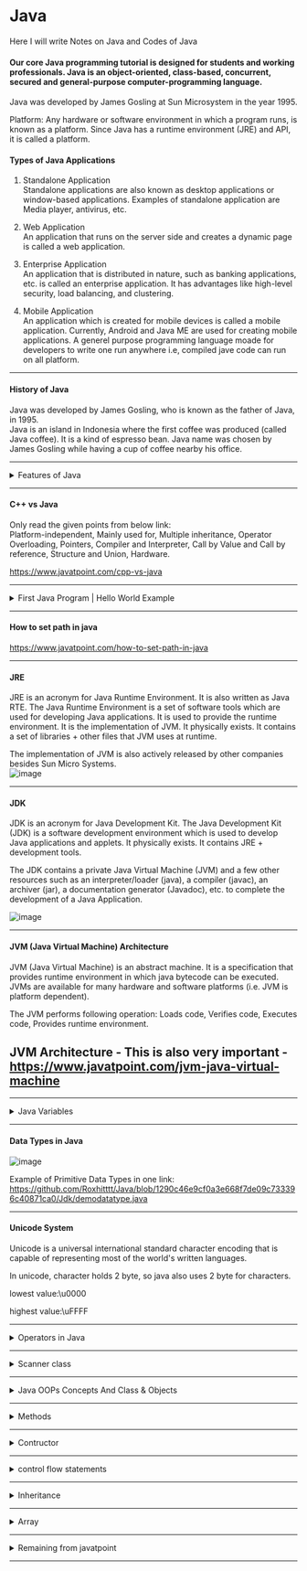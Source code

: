 # Java
Here I will write Notes on Java and Codes of Java

#### Our core Java programming tutorial is designed for students and working professionals. Java is an object-oriented, class-based, concurrent, secured and general-purpose computer-programming language.
Java was developed by James Gosling at Sun Microsystem in the year 1995.

Platform: Any hardware or software environment in which a program runs, is known as a platform. Since Java has a runtime environment (JRE) and API, it is called a platform.

#### Types of Java Applications

1) Standalone Application  
Standalone applications are also known as desktop applications or window-based applications. Examples of standalone application are Media player, antivirus, etc.

2) Web Application  
An application that runs on the server side and creates a dynamic page is called a web application.

3) Enterprise Application  
An application that is distributed in nature, such as banking applications, etc. is called an enterprise application. It has advantages like high-level security, load balancing, and clustering.

4) Mobile Application  
An application which is created for mobile devices is called a mobile application. Currently, Android and Java ME are used for creating mobile applications.
A generel purpose programming language moade for developers to write one run anywhere i.e, compiled jave code can run on all platform.
__________________________________________________________________________________

#### History of Java
 Java was developed by James Gosling, who is known as the father of Java, in 1995.  
 Java is an island in Indonesia where the first coffee was produced (called Java coffee). It is a kind of espresso bean. Java name was chosen by James Gosling while having a cup of coffee nearby his office.

__________________________________________________________________________________

<details><summary>Features of Java</summary>  
<p>
 #### Features of Java  
A list of the most important features of the Java language is given below.  
1.Simple - Java syntax is based on C++. Java has removed explicit pointers, operator overloading, etc.

2.Object-Oriented - Java is an object-oriented programming language. Everything in Java is an object. Object-oriented means we organize our software as a combination of different types of objects that incorporate both data and behavior.  
Object-oriented programming (OOPs) is a methodology that simplifies software development and maintenance by providing some rules.  
Basic concepts of OOPs are:  

1.Object - An entity that has state and behavior is known as an object e.g., chair, bike, marker, pen, table, car, etc. It can be physical or logical (tangible and intangible). An object has three characteristics:  
State: Represents the data (value) of an object.  
Behavior - Represents the behavior of an object such as diposits,withdraw, etc.  
Identity - It is used internally by the JVM to identify each object uniquely.  
For Example, Pen is an object. Its name is Reynolds; color is white, known as its state. It is used to write, so writing is its behavior.  
An object is an instance of a class. A class is a template or blueprint from which objects are created. So, an object is the instance(result) of a class.

2.Class - A class is a group of objects which have common properties. It is a template or blueprint from which objects are created. It is a logical entity. It can't be physical. A class in Java can contain: Fields, Methods, Constructors, Blocks, Nested class and interface.

3.Inheritance - Inheritance in Java is a mechanism in which one object acquires all the properties and behaviors of a parent object. It is an important part of OOPs (Object Oriented programming system).  
The idea behind inheritance in Java is that you can create new classes that are built upon existing classes. When you inherit from an existing class, you can reuse methods and fields of the parent class.  
The extends keyword indicates that you are making a new class that derives from an existing class. The meaning of "extends" is to increase the functionality.  
In the terminology of Java, a class which is inherited is called a parent or superclass, and the new class is called child or subclass.  
Example of Inheritance:-  
![image](https://user-images.githubusercontent.com/62470301/216395966-bba3935f-6a8d-4225-b5a0-5e20652cbddb.png)  
Types of inheritance in java  
![image](https://user-images.githubusercontent.com/62470301/216396288-38b08720-9e69-4bca-b1f8-5fc67e3c8c32.png)
![image](https://user-images.githubusercontent.com/62470301/216396460-e7496ba7-4324-4b4a-b521-acf5fffb095c.png)

4.Polymorphism - Polymorphism in Java is a concept by which we can perform a single action in different ways. Polymorphism is derived from 2 Greek words: poly and morphs. The word "poly" means many and "morphs" means forms. So polymorphism means many forms.  
There are two types of polymorphism in Java: compile-time polymorphism and runtime polymorphism. We can perform polymorphism in java by method overloading and method overriding.  
If you overload a static method in Java, it is the example of compile time polymorphism. Here, we will focus on runtime polymorphism in java.  
Runtime Polymorphism in Java  
Runtime polymorphism or Dynamic Method Dispatch is a process in which a call to an overridden method is resolved at runtime rather than compile-time.

5.Abstraction - Abstraction is a process of hiding the implementation details and showing only functionality to the user.  
Another way, it shows only essential things to the user and hides the internal details, for example, sending SMS where you type the text and send the message. You don't know the internal processing about the message delivery.  
Abstraction lets you focus on what the object does instead of how it does it.  
A class which is declared as abstract is known as an abstract class. It can have abstract and non-abstract methods. It needs to be extended and its method implemented. It cannot be instantiated.

6.Encapsulation - Encapsulation in Java is a process of wrapping code and data together into a single unit, for example, a capsule which is mixed of several medicines.
![image](https://user-images.githubusercontent.com/62470301/216398306-7d9772ad-5754-43d8-9634-a56375d95f57.png)  

We can create a fully encapsulated class in Java by making all the data members of the class private. Now we can use setter and getter methods to set and get the data in it.  
By providing only a setter or getter method, you can make the class read-only or write-only. In other words, you can skip the getter or setter methods.  
It provides you the control over the data.  
It is a way to achieve data hiding in Java because other class will not be able to access the data through the private data members.  

3.Portable - Java is portable because it facilitates you to carry the Java bytecode to any platform. It doesn't require any implementation.

4.Platform independent - Java is a write once, run anywhere language.  
There are two types of platforms software-based and hardware-based. Java provides a software-based platform.  
1.Runtime Environment  
2.API(Application Programming Interface)

5.Secured - Java is best known for its security. With Java, we can develop virus-free systems. Java is secured because:  
No explicit pointer  
Java Programs run inside a virtual machine sandbox  
Classloader  
Bytecode Verifier  
Security Manager

6.Robust  
7.Architecture neutral  
8.Interpreted  
9.High Performance  
10.Multithreaded  
11.Distributed  
12.Dynamic
 
</p>
</details>

__________________________________________________________________________________

#### C++ vs Java

Only read the given points from below link:  
Platform-independent, Mainly used for, Multiple inheritance, Operator Overloading, Pointers, Compiler and Interpreter, Call by Value and Call by reference, Structure and Union, Hardware.

https://www.javatpoint.com/cpp-vs-java

__________________________________________________________________________________

<details><summary>First Java Program | Hello World Example</summary>  
<p>
 #### First Java Program | Hello World Example

Set path of the jdk/bin directory.  
```
class Simple{  
    public static void main(String args[]){  
     System.out.println("Hello Java");  
    }  
}  
```

Save the above file as Simple.java.

To compile:  
javac Simple.java  
To execute:  
java Simple

Compilation Flow:
When we compile Java program using javac tool, the Java compiler converts the source code into byte code.

![image](https://user-images.githubusercontent.com/62470301/216401277-8efeb543-30b0-409a-81c0-334b46843fb3.png)

What happens at runtime?

![image](https://user-images.githubusercontent.com/62470301/216402472-3ce695d7-4721-4cae-9d76-b47965ff700c.png)

Classloader: It is the subsystem of JVM that is used to load class files.  
Bytecode Verifier: Checks the code fragments for illegal code that can violate access rights to objects.  
Interpreter: Read bytecode stream then execute the instructions.

- Q) Can you save a Java source file by another name than the class name?
-> Yes, if the class is not public. It is explained in the figure given below:

 ![image](https://github.com/Roxhitttt/Java/assets/62470301/dc8d2612-fe44-4bd8-8e05-ead7d8a7b6ce)

- Parameters used in First Java Program

class keyword is used to declare a class in Java.  
public keyword is an access modifier that represents visibility. It means it is visible to all.  
static is a keyword. If we declare any method as static, it is known as the static method. The core advantage of the static method is that there is no need to create an object to invoke the static method. The main() method is executed by the JVM, so it doesn't require creating an object to invoke the main() method. So, it saves memory.  
void is the return type of the method. It means it doesn't return any value.  
main represents the starting point of the program.  
String[] args or String args[] is used for command line argument.  
System.out.println() is used to print statement. Here, System is a class, out is an object of the PrintStream class, println() is a method of the PrintStream class.  

Example: First basic program of Java.
https://github.com/Roxhitttt/Java/blob/5c9b8d217fe2b61aa8e35400577cd862e1d3f3a4/Jdk/firstjava.java
 
</p>
</details>

__________________________________________________________________________________

#### How to set path in java

https://www.javatpoint.com/how-to-set-path-in-java

__________________________________________________________________________________

#### JRE

JRE is an acronym for Java Runtime Environment. It is also written as Java RTE. The Java Runtime Environment is a set of software tools which are used for developing Java applications. It is used to provide the runtime environment. It is the implementation of JVM. It physically exists. It contains a set of libraries + other files that JVM uses at runtime.

The implementation of JVM is also actively released by other companies besides Sun Micro Systems.  
![image](https://user-images.githubusercontent.com/62470301/216404844-c6be38de-bbe2-4e00-a434-a6fe5ee718c0.png)


__________________________________________________________________________________

#### JDK

JDK is an acronym for Java Development Kit. The Java Development Kit (JDK) is a software development environment which is used to develop Java applications and applets. It physically exists. It contains JRE + development tools.  

The JDK contains a private Java Virtual Machine (JVM) and a few other resources such as an interpreter/loader (java), a compiler (javac), an archiver (jar), a documentation generator (Javadoc), etc. to complete the development of a Java Application.

![image](https://user-images.githubusercontent.com/62470301/216405502-62a7428a-0e3a-4b85-ab54-073c99e5c7b5.png)

__________________________________________________________________________________

#### JVM (Java Virtual Machine) Architecture 

JVM (Java Virtual Machine) is an abstract machine. It is a specification that provides runtime environment in which java bytecode can be executed.  
JVMs are available for many hardware and software platforms (i.e. JVM is platform dependent).

The JVM performs following operation: Loads code, Verifies code, Executes code, Provides runtime environment.

## JVM Architecture - This is also very important - https://www.javatpoint.com/jvm-java-virtual-machine

__________________________________________________________________________________

<details><summary>Java Variables</summary>  
<p>
 #### Java Variables

![image](https://user-images.githubusercontent.com/62470301/216408305-068b8d8c-87b2-420e-b5dc-a7fc276bb7c9.png)

Types of Variables:

here are three types of variables in Java: 

1) Local Variable:  
A variable declared inside the body of the method is called local variable. You can use this variable only within that method and the other methods in the class aren't even aware that the variable exists. A local variable cannot be defined with "static" keyword.

2) Instance Variable:
A variable declared inside the class but outside the body of the method, is called an instance variable. It is not declared as static.

3) Static variable:
A variable that is declared as static is called a static variable. It cannot be local. You can create a single copy of the static variable and share it among all the instances of the class. Memory allocation for static variables happens only once when the class is loaded in the memory.

Example: 
[Jdk/Basic/Types_of_Variables.java](https://github.com/Roxhitttt/Java/blob/bfa6ac5a4c24f996dbdbc81a8e0077698442ed61/Jdk/Basic/Types_of_Variables.java)

</p>
</details>

__________________________________________________________________________________

#### Data Types in Java

![image](https://user-images.githubusercontent.com/62470301/216961775-934c23c2-2188-4c36-a6bc-c9343e762bda.png)

Example of Primitive Data Types in one link:
https://github.com/Roxhitttt/Java/blob/1290c46e9cf0a3e668f7de09c733396c40871ca0/Jdk/demodatatype.java

__________________________________________________________________________________

#### Unicode System

Unicode is a universal international standard character encoding that is capable of representing most of the world's written languages.

In unicode, character holds 2 byte, so java also uses 2 byte for characters.

lowest value:\u0000

highest value:\uFFFF
__________________________________________________________________________________

<details><summary>Operators in Java</summary>  
<p>
 #### Operators in Java 

There are many types of operators in Java which are given below:

1. Unary Operator - The Java unary operators require only one operand  
  incrementing/decrementing a value by one  
  negating an expression  
  inverting the value of a boolean
  
  postfix - expr++ expr--  
  prefix - ++expr --expr +expr -expr ~ !
  
  Example :  
  https://github.com/Roxhitttt/Java/blob/e7999a8b5af85a81df67c12b53b72e10e2cb5549/Jdk/unaryoperator.java
  
  
  
2. Arithmetic Operator -  Java arithmetic operators are used to perform addition, subtraction, multiplication, and division. They act as basic mathematical operations.

 Example :  
 https://github.com/Roxhitttt/Java/blob/e8cbbb77cf304ea6d30f59cb4cc275eae0308678/Jdk/Arithmatics_operators.java

3. Assignment Operator - Java assignment operator is one of the most common operators. It is used to assign the value on its right to the operand on its left.

Example : 
https://github.com/Roxhitttt/Java/blob/4c8adc74aaf9a2cfeea84c0d6ba245f1e7c7538f/Jdk/Operators/Assignmentoperator.java

4. Bitwise Operator && Logical Operator -
- The logical && operator doesn't check the second condition if the first condition is false. It checks the second condition only if the first one is true.
- The bitwise & operator always checks both conditions whether first condition is true or false.

- The logical || operator doesn't check the second condition if the first condition is true. It checks the second condition only if the first one is false.
- The bitwise | operator always checks both conditions whether first condition is true or false.

Example : 
https://github.com/Roxhitttt/Java/blob/4c8adc74aaf9a2cfeea84c0d6ba245f1e7c7538f/Jdk/Operators/bitwise.java

Example1 : 
https://github.com/Roxhitttt/Java/blob/4c8adc74aaf9a2cfeea84c0d6ba245f1e7c7538f/Jdk/Operators/logicaloperator.java

Example2 : 
https://github.com/Roxhitttt/Java/blob/4c8adc74aaf9a2cfeea84c0d6ba245f1e7c7538f/Jdk/Operators/bitwise_logical.java

Example3 : 
https://github.com/Roxhitttt/Java/blob/4c8adc74aaf9a2cfeea84c0d6ba245f1e7c7538f/Jdk/Operators/logicaloperatorproject.java
 
5. Relational Operator -

Example : 
https://github.com/Roxhitttt/Java/blob/4c8adc74aaf9a2cfeea84c0d6ba245f1e7c7538f/Jdk/Operators/Relational_operator.java

7. Ternary Operator  - Java Ternary operator is used as one line replacement for if-then-else statement and used a lot in Java programming. It is the only conditional operator which takes three operands.

Example : 
https://github.com/Roxhitttt/Java/blob/4c8adc74aaf9a2cfeea84c0d6ba245f1e7c7538f/Jdk/Operators/ternaryoperator.java

</p>
</details>

__________________________________________________________________________________

<details><summary>Scanner class</summary>  
<p>

 #### Scanner class 

Scanner class is used for taking input from user, To use the Scanner class, create an object of the class and use any of the available methods found in the Scanner class documentation. There are various method provide by scanner class given below: 

the nextLine() method, which is used to read Strings  
nextBoolean()	Reads a boolean value from the user  
nextByte()	Reads a byte value from the user  
nextDouble()	Reads a double value from the user  
nextFloat()	Reads a float value from the user  
nextInt()	Reads a int value from the user  
nextLine()	Reads a String value from the user  
nextLong()	Reads a long value from the user  
nextShort()	Reads a short value from the user

Example of Scanner Class to take inputs from the user: 
https://github.com/Roxhitttt/Java/blob/6a27e407fb9e7b1a2c839b95a8d529aae79a754a/Jdk/logical_operator.java

Example 1 - Task 1 :
https://github.com/Roxhitttt/Java/blob/d851030aecc2a7744a8f5eecfcad13909cdacd39/Jdk/task1.java
 
</p>
</details>

__________________________________________________________________________________

<details><summary>Java OOPs Concepts And Class & Objects </summary>  
<p>
- Object-Oriented Programming is a paradigm that provides many concepts, such as inheritance, data binding, polymorphism, etc. The popular object-oriented languages are Java, C#, PHP, Python, C++, etc.

- The main aim of object-oriented programming is to implement real-world entities, for example, object, classes, abstraction, inheritance, polymorphism, etc.

#### OOPs (Object-Oriented Programming System) : 
Object means a real-world entity such as a pen, chair, table, computer, watch, etc. Object-Oriented Programming is a methodology or paradigm to design a program using classes and objects. It simplifies software development and maintenance by providing some concepts:
![image](https://github.com/Roxhitttt/Java/assets/62470301/a9e291b7-34e1-48b2-bde1-75454b20a438)

- Object : For example, a chair, pen, table, keyboard, bike, etc. It can be physical or logical. An Object can be defined as an instance of a class. An object contains an address and takes up some space in memory. Objects can communicate without knowing the details of each other's data or code.

An object has three characteristics: 
![image](https://github.com/Roxhitttt/Java/assets/62470301/fe637253-4218-47d0-a2f6-10a6fcff4351)
For Example, Pen is an object. Its name is Reynolds; color is white, known as its state. It is used to write, so writing is its behavior.

An object is an instance of a class. A class is a template or blueprint from which objects are created. So, an object is the instance(result) of a class.

Object Definitions: An object is a real-world entity., An object is a runtime entity., The object is an entity which has state and behavior, The object is an instance of a class.

- Class : Collection of objects is called class. It is a logical entity. A class can also be defined as a blueprint from which you can create an individual object. Class doesn't consume any space.

A class is a group of objects which have common properties. It is a template or blueprint from which objects are created. It is a logical entity. It can't be physical. 

A class in Java can contain: Fields, Methods, Constructors, Blocks, Nested class and interface.


  
- Inheritance : When one object acquires all the properties and behaviors of a parent object, it is known as inheritance. It provides code reusability. It is used to achieve runtime polymorphism.
- Polymorphism : + If one task is performed in different ways, it is known as polymorphism. For example: to convince the customer differently, to draw something, for example, shape, triangle, rectangle, etc. In Java, we use method overloading and method overriding to achieve polymorphism.
- Abstraction : Hiding internal details and showing functionality is known as abstraction. For example phone call, we don't know the internal processing. In Java, we use abstract class and interface to achieve abstraction.
- Encapsulation : Binding (or wrapping) code and data together into a single unit are known as encapsulation. For example, a capsule, it is wrapped with different medicines. A java class is the example of encapsulation. Java bean is the fully encapsulated class because all the data members are private here.
![image](https://github.com/Roxhitttt/Java/assets/62470301/893c770d-f92b-4195-8c1b-22e9ac2d1bd0)

Apart from these concepts, there are some other terms which are used in Object-Oriented design: Try understanding this concepts whenever you want
Coupling, Cohesion, Association, Aggregation, Composition

Example : 
https://github.com/Roxhitttt/Java/blob/1a838a75eb62aa9f544f5dbc7d0bc157daaf0a45/Jdk/Class%20and%20Objects/object_class_ex.java

Example1 :
https://github.com/Roxhitttt/Java/blob/77b1da81e98b2c92db1c37a8c1a7d63e28c90063/Jdk/Class%20and%20Objects/classexample.java

Example2 :
https://github.com/Roxhitttt/Java/blob/77b1da81e98b2c92db1c37a8c1a7d63e28c90063/Jdk/Class%20and%20Objects/classexample2.java

</p>
</details>

__________________________________________________________________________________

<details><summary>Methods</summary>  
<p>

#### Methods
the method in Java is a collection of instructions that performs a specific task. It provides the reusability of code. We can also easily modify code using methods.

- What is a method in Java? : ->
A method is a block of code or collection of statements or a set of code grouped together to perform a certain task or operation. It is used to achieve the reusability of code. We write a method once and use it many times. We do not require to write code again and again.

- Method Declaration : The method declaration provides information about method attributes, such as visibility, return-type, name, and arguments.
![image](https://github.com/Roxhitttt/Java/assets/62470301/b60d5d2b-a819-47bd-9ee9-6cc819b95b63)

- Access Specifier: Access specifier or modifier is the access type of the method. It specifies the visibility of the method. Java provides four types of access specifier :

- Public: The method is accessible by all classes when we use public specifier in our application.
- Private: When we use a private access specifier, the method is accessible only in the classes in which it is defined.
- Protected: When we use protected access specifier, the method is accessible within the same package or subclasses in a different package.
- Default: When we do not use any access specifier in the method declaration, Java uses default access specifier by default. It is visible only from the same package only.

It is also possible that a method has the same name as another method name in the same class, it is known as method overloading.

There are 2 types of Methods : Methods are also called as Functions

- Predefined Method : The method that is already defined in the Java class libraries is known as predefined methods. It is also known as the standard library method or built-in method. We can directly use these methods just by calling them in the program at any point. Some pre-defined methods are length(), equals(), compareTo(), sqrt(), etc.

Example : 
https://github.com/Roxhitttt/Java/blob/a5e4222ec604150935ea30d89ce7593506450213/Jdk/Methods%20and%20Functions/predefined_method.java

In the above example, we have used three predefined methods main(), print(), and max(). We have used these methods directly without declaration because they are predefined. The max() method is a method of the Math class that returns the greater of two numbers.

- User-defined Method : The method written by the user or programmer is known as a user-defined method.

- Static Method : A method that has static keyword is known as static method. The main advantage of a static method is that we can call it without creating an object. It can access static data members and also change the value of it. It is used to create an instance method. It is invoked by using the class name.

Example : 
https://github.com/Roxhitttt/Java/blob/08c51446626ad005f84f9b02e1e856e1161df024/Jdk/Methods%20and%20Functions/static_method.java

- Instance Method : The method of the class is known as an instance method. It is a non-static method defined in the class. Before calling or invoking the instance method, it is necessary to create an object of its class. Let's see an example of an instance method.

Example : 
https://github.com/Roxhitttt/Java/blob/36ef7c60eba4acdbc40dc2ebcc023c9033dd425e/Jdk/Methods%20and%20Functions/instance_methods.java
 
1. Method without argument without return value: 
https://github.com/Roxhitttt/Java/blob/ac57dd26e574a6e153f9a5fb8a10db375577688e/Jdk/Functions/Function1.java

2. Method with argument but without return value:
https://github.com/Roxhitttt/Java/blob/ac57dd26e574a6e153f9a5fb8a10db375577688e/Jdk/Functions/Function2a.java
https://github.com/Roxhitttt/Java/blob/ac57dd26e574a6e153f9a5fb8a10db375577688e/Jdk/Functions/Function2b.java

3. Method with argument with return value:
https://github.com/Roxhitttt/Java/blob/ac57dd26e574a6e153f9a5fb8a10db375577688e/Jdk/Functions/Function4.java

4. Method without argument with return value:
 https://github.com/Roxhitttt/Java/blob/df69d28b5294958ce32308e31477d08cf204108b/Jdk/Functions/Function5.java

</p>
</details>

__________________________________________________________________________________

<details><summary>Contructor</summary>  
<p>
In Java, a constructor is a block of codes similar to the method. It is called when an instance of the class is created. At the time of calling constructor, memory for the object is allocated in the memory. It is a special type of method which is used to initialize the object. 

It calls a default constructor if there is no constructor available in the class. In such case, Java compiler provides a default constructor by default.

Note: It is called constructor because it constructs the values at the time of object creation. It is not necessary to write a constructor for a class. It is because java compiler creates a default constructor if your class doesn't have any.

- Rules to create constructor :
1. Constructor name must be the same as its class name
2. A Constructor must have no explicit return type
3. A Java constructor cannot be abstract, static, final, and synchronized

Note: We can use access modifiers while declaring a constructor. It controls the object creation. In other words, we can have private, protected, public or default constructor in Java.

- There are two types of constructors in Java:
1. no-arg constructor : A constructor is called "Default Constructor" when it doesn't have any parameter.

Example : 
https://github.com/Roxhitttt/Java/blob/873f0c5a4970988390d5a5cc557ebfcc28d35211/Jdk/Contructor/defaultcontractor.java

2. parameterized constructor : A constructor which has a specific number of parameters is called a parameterized constructor.

- Why use the parameterized constructor? : ->  The parameterized constructor is used to provide different values to distinct objects. However, you can provide the same values also.

- In Java, a constructor is just like a method but without return type. It can also be overloaded like Java methods.

Constructor overloading in Java is a technique of having more than one constructor with different parameter lists. They are arranged in a way that each constructor performs a different task. They are differentiated by the compiler by the number of parameters in the list and their types.

Example1 : 
https://github.com/Roxhitttt/Java/blob/873f0c5a4970988390d5a5cc557ebfcc28d35211/Jdk/Contructor/para_contructor.java

Example2 : 
https://github.com/Roxhitttt/Java/blob/873f0c5a4970988390d5a5cc557ebfcc28d35211/Jdk/Contructor/Student.java

3. Java Copy Constructor : There is no copy constructor in Java. However, we can copy the values from one object to another like copy constructor in C++.

There are many ways to copy the values of one object into another in Java. They are:
1. By constructor
2. By assigning the values of one object into another
3. By clone() method of Object class

Example1: By constructor and By assigning the values of one object into another
https://github.com/Roxhitttt/Java/blob/98c11587e641214cf8b6b2775da6a31635ba1801/Jdk/Contructor/copycontruct_bycontruct.java

Example2: Without constructor and By assigning the values of one object into another
https://github.com/Roxhitttt/Java/blob/98c11587e641214cf8b6b2775da6a31635ba1801/Jdk/Contructor/copycontruct_withoutcontruct.java

</p>
</details>

__________________________________________________________________________________

<details><summary>control flow statements</summary>  
<p>
 
#### Java provides three types of control flow statements.

## Decision Making statements
1. if statements
2. switch statement
## Loop statements
1. do while loop
2. while loop
3. for loop
4. for-each loop
## Jump statements
1. break statement
2. continue statement

#### If Statement :

If-else-if ladder: The if-else-if statement contains the if-statement followed by multiple else-if statements.

![image](https://github.com/Roxhitttt/Java/assets/62470301/8255d3ff-0942-4d59-8d2c-d765b0ae298e)

<details><summary>Code of If-else-if ladder</summary>  
<p>
 
if(condition 1) {    
statement 1; //executes when condition 1 is true   
}  
else if(condition 2) {  
statement 2; //executes when condition 2 is true   
}  
else {  
statement 2; //executes when all the conditions are false   
}  
 
</p>
</details>


If Example : 
https://github.com/Roxhitttt/Java/blob/06a28125106494ff3fe8a3d45f1ed20ec482a440/Jdk/Operators/demoif.java

Practicle no 1: Given num is even or odd  
https://github.com/Roxhitttt/Java/blob/f9211539fd873253cb279446086e0a65c7633078/Jdk/Operators/if1.java

Practiicle no 2: check wether given num is positive no or negative no.  
https://github.com/Roxhitttt/Java/blob/f9211539fd873253cb279446086e0a65c7633078/Jdk/Operators/if2.java

Practicle no 3: Check given character is consonent or vowel.  
https://github.com/Roxhitttt/Java/blob/f9211539fd873253cb279446086e0a65c7633078/Jdk/Operators/if3.java

Nested If Else : 

Practicle no 4: Nested If else : Find greater between 3 numbers using nested if else.  
https://github.com/Roxhitttt/Java/blob/61e54ae8316180062b57e092f9c00cb4f43d1503/Jdk/Operators/ifnestedifelse.java
 
Practice no 5: Company having criteria for selection given below:  
criteria 1: Applicant must have BE completed or Diploma with 7 year Experiance.  
criteria 2: If BE is completed must have 60% or BE without 60% must have 3 years experiance.  
criteria 3: if Diploman with 7 year experiance must have work in quality department.

#### Switch Case :

Example 1: Menu Driven program using Do while loop and Switch case methods  
https://github.com/Roxhitttt/Java/blob/fa06e5cb5fc63900c245ca8f898f66a7f0763ba1/Jdk/Control%20Statements%2C%20if%2Cfor%2Cwhile%20and%20all/menudreven.java

Example 2: 
https://github.com/Roxhitttt/Java/blob/fa06e5cb5fc63900c245ca8f898f66a7f0763ba1/Jdk/Control%20Statements%2C%20if%2Cfor%2Cwhile%20and%20all/menudreven2.java

![image](https://github.com/Roxhitttt/Java/assets/62470301/c2912ce2-0a5b-4d73-abc9-7c1b3a1edf06)

#### For loop :
It enables us to initialize the loop variable, check the condition, and increment/decrement in a single line of code. 

![image](https://github.com/Roxhitttt/Java/assets/62470301/9ad8fc6f-9b92-49ff-a4aa-1f86c9ad7e9e)

Example1 : 
https://github.com/Roxhitttt/Java/blob/fa06e5cb5fc63900c245ca8f898f66a7f0763ba1/Jdk/Control%20Statements%2C%20if%2Cfor%2Cwhile%20and%20all/Forloop.java

Example2 : 
https://github.com/Roxhitttt/Java/blob/fa06e5cb5fc63900c245ca8f898f66a7f0763ba1/Jdk/Control%20Statements%2C%20if%2Cfor%2Cwhile%20and%20all/Forloop2.java

Example3 : 
https://github.com/Roxhitttt/Java/blob/fa06e5cb5fc63900c245ca8f898f66a7f0763ba1/Jdk/Control%20Statements%2C%20if%2Cfor%2Cwhile%20and%20all/nestedfor.java

#### While Loop : 
The while loop is also used to iterate over the number of statements multiple times.  If the condition is true, then the loop body will be executed; otherwise, the statements after the loop will be executed.

![image](https://github.com/Roxhitttt/Java/assets/62470301/0262b1c1-57fe-46a0-a703-e3d504d43a0c)

Example1:
https://github.com/Roxhitttt/Java/blob/fa06e5cb5fc63900c245ca8f898f66a7f0763ba1/Jdk/Control%20Statements%2C%20if%2Cfor%2Cwhile%20and%20all/whileloop.java

Example2:
https://github.com/Roxhitttt/Java/blob/fa06e5cb5fc63900c245ca8f898f66a7f0763ba1/Jdk/Control%20Statements%2C%20if%2Cfor%2Cwhile%20and%20all/while2.java

Example3:
https://github.com/Roxhitttt/Java/blob/fa06e5cb5fc63900c245ca8f898f66a7f0763ba1/Jdk/Control%20Statements%2C%20if%2Cfor%2Cwhile%20and%20all/while3.java

#### Do While loop : 
The do-while loop checks the condition at the end of the loop after executing the loop statements. When the number of iteration is not known and we have to execute the loop at least once, we can use do-while loop.

![image](https://github.com/Roxhitttt/Java/assets/62470301/df814023-d908-4ee6-9434-b4ed4e659b30)

Example : 
https://github.com/Roxhitttt/Java/blob/fa06e5cb5fc63900c245ca8f898f66a7f0763ba1/Jdk/Control%20Statements%2C%20if%2Cfor%2Cwhile%20and%20all/dowhile.java

Example 2: Menu Driven program using Do while loop and Switch case  
https://github.com/Roxhitttt/Java/blob/9598a64dd92d508e147b608cbc3dd6a4d4c19f23/Jdk/Operators/menudreven.java
 
</p>
</details>

__________________________________________________________________________________

<details><summary>Inheritance</summary>  
<p>
Inheritance in Java is a mechanism in which one object acquires all the properties and behaviors of a parent object. It is an important part of OOPs (Object Oriented programming system).

The idea behind inheritance in Java is that you can create new classes that are built upon existing classes. When you inherit from an existing class, you can reuse methods and fields of the parent class. Moreover, you can add new methods and fields in your current class also.

Inheritance represents the IS-A relationship which is also known as a parent-child relationship.

The extends keyword indicates that you are making a new class that derives from an existing class. The meaning of "extends" is to increase the functionality.

In the terminology of Java, a class which is inherited is called a parent or superclass, and the new class is called child or subclass.

Java Inheritance Example
![image](https://github.com/Roxhitttt/Java/assets/62470301/94862363-df45-4ff2-93b4-db6319b2c1f3)

As displayed in the above figure, Programmer is the subclass and Employee is the superclass. The relationship between the two classes is Programmer IS-A Employee. It means that Programmer is a type of Employee.

Example : 
https://github.com/Roxhitttt/Java/blob/c0150bb9d1e235382bba41062f1b3775d6d177ab/Jdk/inheritance/demoinheritance.java

Example2 : 
https://github.com/Roxhitttt/Java/blob/61c174c729502e3ee598b54f25af46c43aff70b5/Jdk/inheritance/anodemoinheritance.java

### Types of inheritance in java : 
On the basis of class, there can be three types of inheritance in java: single, multilevel and hierarchical.

In java programming, multiple and hybrid inheritance is supported through interface only. We will learn about interfaces later.

![image](https://github.com/Roxhitttt/Java/assets/62470301/58b06ca6-835a-4e52-a158-4528f560e857)

Note: Multiple inheritance is not supported in Java through class.

When one class inherits multiple classes, it is known as multiple inheritance. For Example:

![image](https://github.com/Roxhitttt/Java/assets/62470301/e95efc6f-49b0-4f32-80ed-5aceed6e8f1d)

Multilevel inheritance and Super :

Example 1 : 
https://github.com/Roxhitttt/Java/blob/c0150bb9d1e235382bba41062f1b3775d6d177ab/Jdk/inheritance/super_and_multilevel_inher/inhe_contr_super_ex.java

Example 2 :
https://github.com/Roxhitttt/Java/blob/c0150bb9d1e235382bba41062f1b3775d6d177ab/Jdk/inheritance/super_and_multilevel_inher/multi_level.java

Hierarchical Inheritance Example : When two or more classes inherits a single class, it is known as hierarchical inheritance. In the example given below, Dog and Cat classes inherits the Animal class, so there is hierarchical inheritance.

Example : 
https://github.com/Roxhitttt/Java/blob/8aa96ae2a76bdcf9c07e04b344b4c193f324e211/Jdk/inheritance/hirarchical.java

</p>
</details>

__________________________________________________________________________________

<details><summary>Array</summary>  
<p>

#### Array 

Array are used to store multiple values in a single variable instead of declaring seperate variable for each value. 

Syntax of declaration of array:
```
datatype [] arrayname=new datatype[size]; 
float[] b=new float[10];

&

datatype [] arrayname={values, values, values};
int[] a={10,20,30,40};

```
Example 1: printing 4 array elements and 5 array elements from user and from computer using array and for loop:  
https://github.com/Roxhitttt/Java/blob/9598a64dd92d508e147b608cbc3dd6a4d4c19f23/Jdk/Operators/arraydemo.java

Example 2: Searching array elements:
 https://github.com/Roxhitttt/Java/blob/700f7f084eba10695d0315222720a670c1cf8b3f/Jdk/Operators/arraydemo2.java

</p>
</details>

__________________________________________________________________________________

<details><summary>Remaining from javatpoint</summary>  
<p>
 
1. Static Keyword
2. This keyword
3. Java Programs -
[https://www.javatpoint.com/java-programs](https://www.javatpoint.com/java-programs)


</p>
</details>

__________________________________________________________________________________
